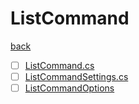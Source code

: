 # ListCommand
[back](../ViewCommands.md)

- [ ] [ListCommand.cs](./ListCommand.cs)
- [ ] [ListCommandSettings.cs](./ListCommandSettings.cs)
- [ ] [ListCommandOptions](./ListCommandOptions/ListCommandOptions.md)
